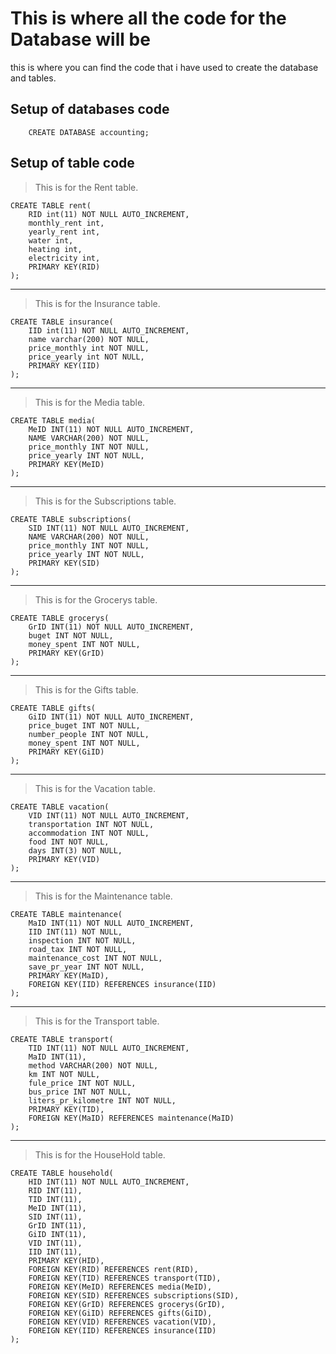# This is where all the code for the Database will be

this is where you can find the code that i have used to create the database and tables.

## Setup of databases code

~~~~mysql
    CREATE DATABASE accounting;
~~~~

## Setup of table code

> This is for the Rent table.

~~~~mysql
CREATE TABLE rent(
    RID int(11) NOT NULL AUTO_INCREMENT,
    monthly_rent int,
    yearly_rent int,
    water int,
    heating int,
    electricity int,
    PRIMARY KEY(RID)
);
~~~~

---

> This is for the Insurance table.

~~~~mysql
CREATE TABLE insurance(
    IID int(11) NOT NULL AUTO_INCREMENT,
    name varchar(200) NOT NULL,
    price_monthly int NOT NULL,
    price_yearly int NOT NULL,
    PRIMARY KEY(IID)
);
~~~~

---

> This is for the Media table.

~~~~mysql
CREATE TABLE media(
    MeID INT(11) NOT NULL AUTO_INCREMENT,
    NAME VARCHAR(200) NOT NULL,
    price_monthly INT NOT NULL,
    price_yearly INT NOT NULL,
    PRIMARY KEY(MeID)
);
~~~~

---

> This is for the Subscriptions table.

~~~mysql
CREATE TABLE subscriptions(
    SID INT(11) NOT NULL AUTO_INCREMENT,
    NAME VARCHAR(200) NOT NULL,
    price_monthly INT NOT NULL,
    price_yearly INT NOT NULL,
    PRIMARY KEY(SID)
);
~~~

---

> This is for the Grocerys table.

~~~mysql
CREATE TABLE grocerys(
    GrID INT(11) NOT NULL AUTO_INCREMENT,
    buget INT NOT NULL,
    money_spent INT NOT NULL,
    PRIMARY KEY(GrID)
);
~~~

---

> This is for the Gifts table.

~~~mysql
CREATE TABLE gifts(
    GiID INT(11) NOT NULL AUTO_INCREMENT,
    price_buget INT NOT NULL,
    number_people INT NOT NULL,
    money_spent INT NOT NULL,
    PRIMARY KEY(GiID)
);
~~~

---

> This is for the Vacation table.

~~~mysql
CREATE TABLE vacation(
    VID INT(11) NOT NULL AUTO_INCREMENT,
    transportation INT NOT NULL,
    accommodation INT NOT NULL,
    food INT NOT NULL,
    days INT(3) NOT NULL,
    PRIMARY KEY(VID)
);
~~~

---

> This is for the Maintenance table.

~~~mysql
CREATE TABLE maintenance(
    MaID INT(11) NOT NULL AUTO_INCREMENT,
    IID INT(11) NOT NULL,
    inspection INT NOT NULL,
    road_tax INT NOT NULL,
    maintenance_cost INT NOT NULL,
    save_pr_year INT NOT NULL,
    PRIMARY KEY(MaID),
    FOREIGN KEY(IID) REFERENCES insurance(IID)
);
~~~

---

> This is for the Transport table.

~~~mysql
CREATE TABLE transport(
    TID INT(11) NOT NULL AUTO_INCREMENT,
    MaID INT(11),
    method VARCHAR(200) NOT NULL,
    km INT NOT NULL,
    fule_price INT NOT NULL,
    bus_price INT NOT NULL,
    liters_pr_kilometre INT NOT NULL,
    PRIMARY KEY(TID),
    FOREIGN KEY(MaID) REFERENCES maintenance(MaID)
);
~~~

---

> This is for the HouseHold table.

~~~mysql
CREATE TABLE household(
    HID INT(11) NOT NULL AUTO_INCREMENT,
    RID INT(11),
    TID INT(11),
    MeID INT(11),
    SID INT(11),
    GrID INT(11),
    GiID INT(11),
    VID INT(11),
    IID INT(11),
    PRIMARY KEY(HID),
    FOREIGN KEY(RID) REFERENCES rent(RID),
    FOREIGN KEY(TID) REFERENCES transport(TID),
    FOREIGN KEY(MeID) REFERENCES media(MeID),
    FOREIGN KEY(SID) REFERENCES subscriptions(SID),
    FOREIGN KEY(GrID) REFERENCES grocerys(GrID),
    FOREIGN KEY(GiID) REFERENCES gifts(GiID),
    FOREIGN KEY(VID) REFERENCES vacation(VID),
    FOREIGN KEY(IID) REFERENCES insurance(IID)
);
~~~
